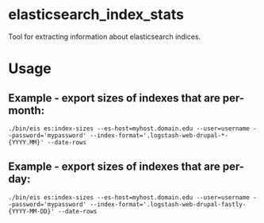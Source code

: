# elasticsearch_index_stats
Tool for extracting information about elasticsearch indices.

# Usage

## Example - export sizes of indexes that are per-month:
```
./bin/eis es:index-sizes --es-host=myhost.domain.edu --user=username --password='mypassword' --index-format='.logstash-web-drupal-*-{YYYY.MM}' --date-rows
```

## Example - export sizes of indexes that are per-day:
```
./bin/eis es:index-sizes --es-host=myhost.domain.edu --user=username --password='mypassword' --index-format='.logstash-web-drupal-fastly-{YYYY-MM-DD}' --date-rows
```
